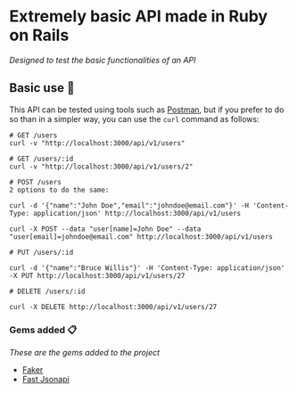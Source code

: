 # Extremely basic API made in Ruby on Rails

_Designed to test the basic functionalities of an API_

## Basic use 🚀

This API can be tested using tools such as [Postman](https://www.postman.com/), but if you prefer to do so than in a simpler way, you can use the ```curl``` command as follows:

```
# GET /users
curl -v "http://localhost:3000/api/v1/users"

# GET /users/:id
curl -v "http://localhost:3000/api/v1/users/2"

# POST /users
2 options to do the same:

curl -d '{"name":"John Doe","email":"johndoe@email.com"}' -H 'Content-Type: application/json' http://localhost:3000/api/v1/users

curl -X POST --data "user[name]=John Doe" --data "user[email]=johndoe@email.com" http://localhost:3000/api/v1/users

# PUT /users/:id

curl -d '{"name":"Bruce Willis"}' -H 'Content-Type: application/json' -X PUT http://localhost:3000/api/v1/users/27

# DELETE /users/:id

curl -X DELETE http://localhost:3000/api/v1/users/27

```

### Gems added 📋

_These are the gems added to the project_

* [Faker](https://github.com/faker-ruby/faker) 
* [Fast Jsonapi](https://github.com/Netflix/fast_jsonapi)

